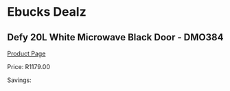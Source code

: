 
# Ebucks Dealz
## Defy 20L White Microwave Black Door - DMO384
[Product Page](https://www.ebucks.com/web/shop/productSelected.do?prodId=1228848011&catId=704989856)

Price: R1179.00

Savings: 


	